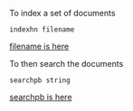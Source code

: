 
To index a set of documents

```
indexhn filename
```

[filename is here](https://github.com/stormasm/hackernews-story-archive/tree/master/data)

To then search the documents

```
searchpb string
```

[searchpb is here](https://github.com/stormasm/rust-search/tree/master/tantivy/tan01/examples)
